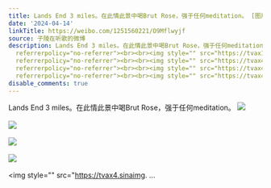 ```yaml
---
title: Lands End 3 miles。在此情此景中喝Brut Rose，强于任何meditation。 [图片][图片][图片][图片][图片][图片][图片][图片][图片]
date: '2024-04-14'
linkTitle: https://weibo.com/1251560221/O9Mflwyjf
source: 子陵在听歌的微博
description: Lands End 3 miles。在此情此景中喝Brut Rose，强于任何meditation。 <img style="" src="https://tvax3.sinaimg.cn/large/4a994b1dgy1hoqzmtd17sj235s2dchdw.jpg"
  referrerpolicy="no-referrer"><br><br><img style="" src="https://tvax1.sinaimg.cn/large/4a994b1dgy1hoqzmvwtzqj235s2dc7wm.jpg"
  referrerpolicy="no-referrer"><br><br><img style="" src="https://tvax4.sinaimg.cn/large/4a994b1dgy1hoqzmy7d45j235s2dckjo.jpg"
  referrerpolicy="no-referrer"><br><br><img style="" src="https://tvax4.sinaimg.cn/large/4a994b1dgy1hoqzn03gvvj23402c0b2b.jpg"
  referrerpolicy="no-referrer"><br><br><img style="" src="https://tvax4.sinaimg. ...
disable_comments: true
---
```

Lands End 3 miles。在此情此景中喝Brut Rose，强于任何meditation。 <img style="" src="https://tvax3.sinaimg.cn/large/4a994b1dgy1hoqzmtd17sj235s2dchdw.jpg" referrerpolicy="no-referrer"><br><br><img style="" src="https://tvax1.sinaimg.cn/large/4a994b1dgy1hoqzmvwtzqj235s2dc7wm.jpg" referrerpolicy="no-referrer"><br><br><img style="" src="https://tvax4.sinaimg.cn/large/4a994b1dgy1hoqzmy7d45j235s2dckjo.jpg" referrerpolicy="no-referrer"><br><br><img style="" src="https://tvax4.sinaimg.cn/large/4a994b1dgy1hoqzn03gvvj23402c0b2b.jpg" referrerpolicy="no-referrer"><br><br><img style="" src="https://tvax4.sinaimg. ...